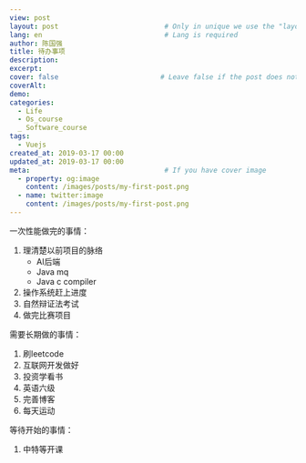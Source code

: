 ```yaml
---
view: post
layout: post                          # Only in unique we use the "layout: post"
lang: en                              # Lang is required
author: 陈国强
title: 待办事项
description:
excerpt:
cover: false                         # Leave false if the post does not have cover image, if there is set to true
coverAlt:
demo:
categories:
  - Life
  - Os_course
  _ Software_course
tags: 
  - Vuejs
created_at: 2019-03-17 00:00
updated_at: 2019-03-17 00:00
meta:                                 # If you have cover image
  - property: og:image
    content: /images/posts/my-first-post.png
  - name: twitter:image
    content: /images/posts/my-first-post.png
---
```


一次性能做完的事情：

1. 理清楚以前项目的脉络
    + AI后端
    + Java mq
    + Java c compiler
2. 操作系统赶上进度
3. 自然辩证法考试
4. 做完比赛项目

需要长期做的事情：

1. 刷leetcode
2. 互联网开发做好
3. 投资学看书
4. 英语六级
5. 完善博客
6. 每天运动

等待开始的事情：

1. 中特等开课